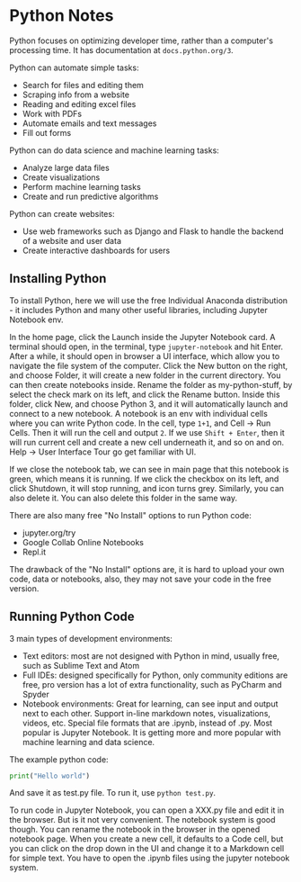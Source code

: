 # Python Notes
Python focuses on optimizing developer time, rather than a computer's processing time. It has documentation at `docs.python.org/3`. 

Python can automate simple tasks: 
- Search for files and editing them
- Scraping info from a website
- Reading and editing excel files
- Work with PDFs
- Automate emails and text messages
- Fill out forms

Python can do data science and machine learning tasks:
- Analyze large data files
- Create visualizations
- Perform machine learning tasks
- Create and run predictive algorithms

Python can create websites:
- Use web frameworks such as Django and Flask to handle the backend of a website and user data
- Create interactive dashboards for users

## Installing Python
To install Python, here we will use the free Individual Anaconda distribution - it includes Python and many other useful libraries, including Jupyter Notebook env. 

In the home page, click the Launch inside the Jupyter Notebook card. A terminal should open, in the terminal, type `jupyter-notebook` and hit Enter. After a while, it should open in browser a UI interface, which allow you to navigate the file system of the computer. Click the New button on the right, and choose Folder, it will create a new folder in the current directory. You can then create notebooks inside. Rename the folder as my-python-stuff, by select the check mark on its left, and click the Rename button. Inside this folder, click New, and choose Python 3, and it will automatically launch and connect to a new notebook. A notebook is an env with individual cells where you can write Python code. In the cell, type `1+1`, and Cell -> Run Cells. Then it will run the cell and output `2`. If we use `Shift + Enter`, then it will run current cell and create a new cell underneath it, and so on and on. Help -> User Interface Tour go get familiar with UI. 

If we close the notebook tab, we can see in main page that this notebook is green, which means it is running. If we click the checkbox on its left, and click Shutdown, it will stop running, and icon turns grey. Similarly, you can also delete it. You can also delete this folder in the same way. 

There are also many free "No Install" options to run Python code: 
- jupyter.org/try
- Google Collab Online Notebooks
- Repl.it

The drawback of the "No Install" options are, it is hard to upload your own code, data or notebooks, also, they may not save your code in the free version. 

## Running Python Code
3 main types of development environments: 
- Text editors: most are not designed with Python in mind, usually free, such as Sublime Text and Atom
- Full IDEs: designed specifically for Python, only community editions are free, pro version has a lot of extra functionality, such as PyCharm and Spyder
- Notebook environments: Great for learning, can see input and output next to each other. Support in-line markdown notes, visualizations, videos, etc. Special file formats that are .ipynb, instead of .py. Most popular is Jupyter Notebook. It is getting more and more popular with machine learning and data science. 

The example python code: 
```py
print("Hello world")
```
And save it as test.py file. To run it, use `python test.py`. 

To run code in Jupyter Notebook, you can open a XXX.py file and edit it in the browser. But is it not very convenient. The notebook system is good though. You can rename the notebook in the browser in the opened notebook page. When you create a new cell, it defaults to a Code cell, but you can click on the drop down in the UI and change it to a Markdown cell for simple text. You have to open the .ipynb files using the jupyter notebook system. 





















